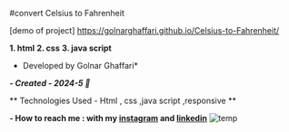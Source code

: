#convert  Celsius to Fahrenheit

 [demo of project]   https://golnarghaffari.github.io/Celsius-to-Fahrenheit/

**1. html**
**2. css**
**3. java script**

* Developed by Golnar Ghaffari*

***- Created - 2024-5 🌷***

** Technologies Used - Html , css ,java script ,responsive **

**- How to reach me : with my [instagram](http://www.instagram.com/golnarghaffari20) and [linkedin](http://www.linkedin.com/in/golnar-ghaffari-b370462a9/")**
![temp](https://github.com/golnarghaffari/Celsius-to-Fahrenheit/assets/155916502/ed03aba1-514d-484b-8b05-441503270bc7)

